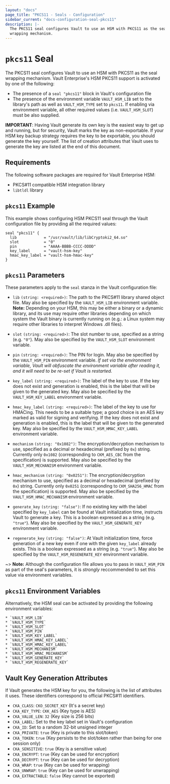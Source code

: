 ```yaml
---
layout: "docs"
page_title: "PKCS11 - Seals - Configuration"
sidebar_current: "docs-configuration-seal-pkcs11"
description: |-
  The PKCS11 seal configures Vault to use an HSM with PKCS11 as the seal
  wrapping mechanism.
---
```


# `pkcs11` Seal

The PKCS11 seal configures Vault to use an HSM with PKCS11 as the seal wrapping
mechanism. Vault Enterprise's HSM PKCS11 support is activated by one of the
following:

* The presence of a `seal "pkcs11"` block in Vault's configuration file
* The presence of the environment variable `VAULT_HSM_LIB` set to the library's
  path as well as `VAULT_HSM_TYPE` set to `pkcs11`. If enabling via environment
  variable, all other required values (i.e. `VAULT_HSM_SLOT`) must be also
  supplied.

**IMPORTANT**: Having Vault generate its own key is the easiest way to get up
and running, but for security, Vault marks the key as non-exportable. If your
HSM key backup strategy requires the key to be exportable, you should generate
the key yourself. The list of creation attributes that Vault uses to generate
the key are listed at the end of this document.


## Requirements

The following software packages are required for Vault Enterprise HSM:

- PKCS#11 compatible HSM integration library
- `libtldl` library

## `pkcs11` Example

This example shows configuring HSM PKCS11 seal through the Vault configuration
file by providing all the required values:

```hcl
seal "pkcs11" {
  lib            = "/usr/vault/lib/libCryptoki2_64.so"
  slot           = "0"
  pin            = "AAAA-BBBB-CCCC-DDDD"
  key_label      = "vault-hsm-key"
  hmac_key_label = "vault-hsm-hmac-key"
}
```

## `pkcs11` Parameters

These parameters apply to the `seal` stanza in the Vault configuration file:

- `lib` `(string: <required>)`: The path to the PKCS#11 library shared object
  file. May also be specified by the `VAULT_HSM_LIB` environment variable.
  **Note:** Depending on your HSM, this may be either a binary or a dynamic
  library, and its use may require other libraries depending on which system the
  Vault binary is currently running on (e.g.: a Linux system may require other
  libraries to interpret Windows .dll files).

- `slot` `(string: <required>)`: The slot number to use, specified as a string
  (e.g. `"0"`). May also be specified by the `VAULT_HSM_SLOT` environment
  variable.

- `pin` `(string: <required>)`: The PIN for login. May also be specified by the
  `VAULT_HSM_PIN` environment variable. _If set via the environment variable,
  Vault will obfuscate the environment variable after reading it, and it will
  need to be re-set if Vault is restarted._

- `key_label` `(string: <required>)`: The label of the key to use. If the key
  does not exist and generation is enabled, this is the label that will be given
  to the generated key. May also be specified by the `VAULT_HSM_KEY_LABEL`
  environment variable.

- `hmac_key_label` `(string: <required>)`: The label of the key to use for
  HMACing. This needs to be a suitable type; a good choice is an AES key marked
  as valid for signing and verifying. If the key does not exist and generation
  is enabled, this is the label that will be given to the generated key. May
  also be specified by the `VAULT_HSM_HMAC_KEY_LABEL` environment variable.

- `mechanism` `(string: "0x1082")`: The encryption/decryption mechanism to use,
  specified as a decimal or hexadecimal (prefixed by `0x`) string. Currently
  only `0x1082` (corresponding to `CKM_AES_CBC` from the specification) is
  supported. May also be specified by the `VAULT_HSM_MECHANISM` environment
  variable.

- `hmac_mechanism` `(string: "0x0251")`: The encryption/decryption mechanism to
  use, specified as a decimal or hexadecimal (prefixed by `0x`) string.
  Currently only `0x0251` (corresponding to `CKM_SHA256_HMAC` from the
  specification) is supported. May also be specified by the
  `VAULT_HSM_HMAC_MECHANISM` environment variable.

- `generate_key` `(string: "false")`: If no existing key with the label
  specified by `key_label` can be found at Vault initialization time, instructs
  Vault to generate a key. This is a boolean expressed as a string (e.g.
  `"true"`). May also be specified by the `VAULT_HSM_GENERATE_KEY` environment
  variable.

- `regenerate_key` `(string: "false")`: At Vault initialization time, force
  generation of a new key even if one with the given `key_label` already exists.
  This is a boolean expressed as a string (e.g. `"true"`). May also be specified
  by the `VAULT_HSM_REGENERATE_KEY` environment variable.

~> **Note:** Although the configuration file allows you to pass in
`VAULT_HSM_PIN` as part of the seal's parameters, it is *strongly* reccommended
to set this value via environment variables.

## `pkcs11` Environment Variables

Alternatively, the HSM seal can be activated by providing the following
environment variables:

```text
* `VAULT_HSM_LIB`
* `VAULT_HSM_TYPE`
* `VAULT_HSM_SLOT`
* `VAULT_HSM_PIN`
* `VAULT_HSM_KEY_LABEL`
* `VAULT_HSM_HMAC_KEY_LABEL`
* `VAULT_HSM_HMAC_KEY_LABEL`
* `VAULT_HSM_MECHANISM`
* `VAULT_HSM_HMAC_MECHANISM`
* `VAULT_HSM_GENERATE_KEY`
* `VAULT_HSM_REGENERATE_KEY`
```

## Vault Key Generation Attributes

If Vault generates the HSM key for you, the following is the list of attributes
it uses. These identifiers correspond to official PKCS#11 identifiers.

* `CKA_CLASS`: `CKO_SECRET_KEY` (It's a secret key)
* `CKA_KEY_TYPE`: `CKK_AES` (Key type is AES)
* `CKA_VALUE_LEN`: `32` (Key size is 256 bits)
* `CKA_LABEL`: Set to the key label set in Vault's configuration
* `CKA_ID`: Set to a random 32-bit unsigned integer
* `CKA_PRIVATE`: `true` (Key is private to this slot/token)
* `CKA_TOKEN`: `true` (Key persists to the slot/token rather than being for one
  session only)
* `CKA_SENSITIVE`: `true` (Key is a sensitive value)
* `CKA_ENCRYPT`: `true` (Key can be used for encryption)
* `CKA_DECRYPT`: `true` (Key can be used for decryption)
* `CKA_WRAP`: `true` (Key can be used for wrapping)
* `CKA_UNWRAP`: `true` (Key can be used for unwrapping)
* `CKA_EXTRACTABLE`: `false` (Key cannot be exported)
